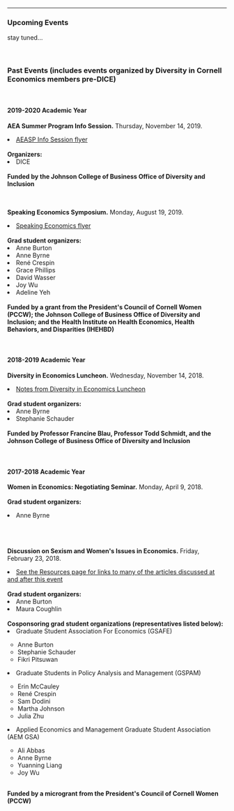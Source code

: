 
---

<!--
layout: page
title: Events
description: Upcoming and past events organized by Diversity in Cornell Economics members
---
-->

<!--[click here for the most recent version of the paper]({{ BASE_PATH}}/pages/working_papers/sample-working-paper.pdf)-->


<!-- Note: this is how to write a comment in HTML. Everything in here won't show up on your webpage.-->

<!--
To increase the size of the title, use fewer # in front of the paper title.
To decrease the size of the title, use more #. 
To remove the italics, remove the * before and after the description
To remove the underline from the title, remove the <u> tags (<u> and </u>)
-->



<html lang="en">
  <head>
    <meta charset="utf-8">
    <meta name="description" content="Events">
  
  </head>

        

<div class="page-header">
  <h3>Upcoming Events </h3>
</div>

<div class="row-fluid">
  <div class="span12">
    stay tuned...
   
   <br/>
   <br/>
   <br/>

<div class="page-header">
<h3>Past Events (includes events organized by Diversity in Cornell Economics members pre-DICE)</h3>
</div>

<br/>


<div class="page-header">
<h4>2019-2020 Academic Year</h4>
</div>

<strong>AEA Summer Program Info Session.</strong> Thursday, November 14, 2019.
<li><a href="{{ BASE_PATH }}/assets/AEASP_info_session_cornell.pdf">AEASP Info Session flyer</a></li>
<br/>
<strong>Organizers:</strong>
<li>DICE</li>

<br/>	
<strong>Funded by the Johnson College of Business Office of Diversity and Inclusion</strong>

<br/>
<br/>
<br/>

<strong>Speaking Economics Symposium.</strong> Monday, August 19, 2019.
<li><a href="{{ BASE_PATH }}/assets/Speaking Economics.pdf">Speaking Economics flyer</a></li>
<br/>
<strong>Grad student organizers:</strong>
<li>Anne Burton</li>
<li>Anne Byrne</li>
<li>Ren&eacute; Crespin</li>
<li>Grace Phillips</li>
<li>David Wasser</li>
<li>Joy Wu</li>
<li>Adeline Yeh</li>
<br/>
<strong>Funded by a grant from the President's Council of Cornell Women (PCCW); the Johnson College of Business Office of Diversity and Inclusion; and the Health Institute on Health Economics, Health Behaviors, and Disparities (IHEHBD)</strong>
<br/>
<br/>
<br/>

<div class="page-header">
<h4>2018-2019 Academic Year</h4>
</div>

<strong>Diversity in Economics Luncheon.</strong> Wednesday, November 14, 2018.
<li><a href="{{ BASE_PATH}}/assets/Diversity Luncheon Notes.pdf">Notes from Diversity in Economics Luncheon</a></li>
<br/>
<strong>Grad student organizers:</strong>
<li>Anne Byrne</li>
<li>Stephanie Schauder</li>
<br/>	
<strong>Funded by Professor Francine Blau, Professor Todd Schmidt, and the Johnson College of Business Office of Diversity and Inclusion</strong>

<br/>
<br/>
<br/>

<div class="page-header">
<h4>2017-2018 Academic Year</h4>
</div>

<strong>Women in Economics: Negotiating Seminar.</strong> Monday, April 9, 2018.
<br/>
<br/>
<strong>Grad student organizers:</strong>
<li>Anne Byrne</li>

<br/>
<br/>
<br/>

<strong>Discussion on Sexism and Women's Issues in Economics.</strong> Friday, February 23, 2018.
<li><a href={{ BASE_PATH}}/pages/resources.html">See the Resources page for links to many of the articles discussed at and after this event</a></li>
<br/>
<strong>Grad student organizers:</strong>
<li>Anne Burton</li>
<li>Maura Coughlin</li>
<br/>
<strong>Cosponsoring grad student organizations (representatives listed below):</strong>
<li>Graduate Student Association For Economics (GSAFE)</li>
	<ul type="circle">
	<li>Anne Burton</li>
	<li>Stephanie Schauder</li>
	<li>Fikri Pitsuwan</li>
	</ul>
<li>Graduate Students in Policy Analysis and Management (GSPAM)</li>
	<ul type="circle">
	<li>Erin McCauley</li>
	<li>Ren&eacute; Crespin</li>
	<li>Sam Dodini</li>
	<li>Martha Johnson</li>
	<li>Julia Zhu</li>
	</ul>
<li>Applied Economics and Management Graduate Student Association (AEM GSA)</li>
	<ul type="circle">
	<li>Ali Abbas</li>
	<li>Anne Byrne</li>
	<li>Yuanning Liang</li>
	<li>Joy Wu</li>
	</ul>

<br/>	
<strong>Funded by a microgrant from the President's Council of Cornell Women (PCCW)</strong>

<br/>
<br/>
<br/>


  </div>
</div>


<br/>
<br/>
<br/>

     
  <span id="lastModified"></span>

  

    
</html>